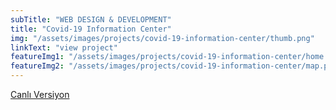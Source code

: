 ```yaml
---
subTitle: "WEB DESIGN & DEVELOPMENT"
title: "Covid-19 Information Center"
img: "/assets/images/projects/covid-19-information-center/thumb.png"
linkText: "view project"
featureImg1: "/assets/images/projects/covid-19-information-center/home.png"
featureImg2: "/assets/images/projects/covid-19-information-center/map.png"
---
```


[Canlı Versiyon](https://bytewaiser.github.io/CoronaSite/)

